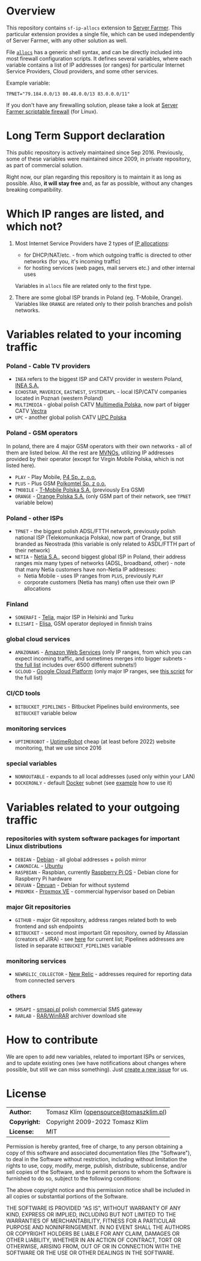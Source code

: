 # Overview

This repository contains `sf-ip-allocs` extension to [Server Farmer](https://github.com/serverfarmer/). This particular extension provides a single file, which
can be used independently of Server Farmer, with any other solution as well.

File [`allocs`](https://github.com/serverfarmer/sf-ip-allocs/blob/master/allocs) has a generic shell syntax, and can be directly included into most firewall configuration scripts.
It defines several variables, where each variable contains a list of IP addresses (or ranges) for particular Internet Service Providers, Cloud providers, and some other services.

Example variable:

```
TPNET="79.184.0.0/13 80.48.0.0/13 83.0.0.0/11"
```

If you don't have any firewalling solution, please take a look at [Server Farmer scriptable firewall](https://github.com/serverfarmer/sf-ip-fw) (for Linux).


# Long Term Support declaration

This public repository is actively maintained since Sep 2016. Previously, some of these variables were maintained since 2009, in private repository, as part of commercial solution.

Right now, our plan regarding this repository is to maintain it as long as possible. Also, **it will stay free** and, as far as possible, without any changes breaking compatibility.


# Which IP ranges are listed, and which not?

1. Most Internet Service Providers have 2 types of [IP allocations](http://www-public.int-evry.fr/~maigron/RIR_Stats/RIPE_Allocations/Allocs/PL.html):

   - for DHCP/NAT/etc. - from which outgoing traffic is directed to other networks (for you, it's incoming traffic)
   - for hosting services (web pages, mail servers etc.) and other internal uses

   Variables in `allocs` file are related only to the first type.

2. There are some global ISP brands in Poland (eg. T-Mobile, Orange). Variables like `ORANGE` are related only to their polish branches and polish networks.


# Variables related to your incoming traffic

### Poland - Cable TV providers

- `INEA` refers to the biggest ISP and CATV provider in western Poland, [INEA S.A.](https://www.inea.pl/)
- `ECHOSTAR`, `MAVERICK`, `EASTWEST`, `SYSTEMIAPL` - local ISP/CATV companies located in Poznań (western Poland)
- `MULTIMEDIA` - global polish CATV [Multimedia Polska](https://www.multimedia.pl/), now part of bigger CATV [Vectra](https://www.vectra.pl/)
- `UPC` - another global polish CATV [UPC Polska](https://www.upc.pl/)

### Poland - GSM operators

In poland, there are 4 major GSM operators with their own networks - all of them are listed below. All the rest are [MVNOs](https://en.wikipedia.org/wiki/Mobile_virtual_network_operator),
utilizing IP addresses provided by their operator (except for Virgin Mobile Polska, which is not listed here).

- `PLAY` - Play Mobile, [P4 Sp. z. o.o.](https://www.play.pl/)
- `PLUS` - Plus GSM [Polkomtel Sp. z o.o.](https://www.plus.pl/)
- `TMOBILE` - [T-Mobile Polska S.A.](https://www.t-mobile.pl/) (previously Era GSM)
- `ORANGE` - [Orange Polska S.A.](https://www.orange.pl/) (only GSM part of their network, see `TPNET` variable below)

### Poland - other ISPs

- `TPNET` - the biggest polish ADSL/FTTH network, previously polish national ISP (Telekomunikacja Polska), now part of Orange, but still branded as Neostrada (this variable is only related to ASDL/FTTH part of their network)
- `NETIA` - [Netia S.A.](https://www.netia.pl/), second biggest global ISP in Poland, their address ranges mix many types of networks (ADSL, broadband, other) - note that many Netia customers have non-Netia IP addresses:
   - Netia Mobile - uses IP ranges from `PLUS`, previously `PLAY`
   - corporate customers (Netia has many) often use their own IP allocations

### Finland

- `SONERAFI` - [Telia](https://www.telia.fi/), major ISP in Helsinki and Turku
- `ELISAFI` - [Elisa](https://elisa.fi/), GSM operator deployed in finnish trains

### global cloud services

- `AMAZONAWS` - [Amazon Web Services](https://aws.amazon.com/) (only IP ranges, from which you can expect incoming traffic, and sometimes merges into bigger subnets - [the full list](https://ip-ranges.amazonaws.com/ip-ranges.json) includes over 6500 different subnets!)
- `GCLOUD` - [Google Cloud Platform](https://cloud.google.com/) (only major IP ranges, see [this script](https://gist.github.com/n0531m/f3714f6ad6ef738a3b0a) for the full list)

### CI/CD tools

- `BITBUCKET_PIPELINES` - Bitbucket Pipelines build environments, see `BITBUCKET` variable below

### monitoring services

- `UPTIMEROBOT` - [UptimeRobot](https://uptimerobot.com/) cheap (at least before 2022) website monitoring, that we use since 2016

### special variables

- `NONROUTABLE` - expands to all local addresses (used only within your LAN)
- `DOCKERONLY` - default [Docker](https://www.docker.com/) subnet (see [example](https://github.com/serverfarmer/sf-ip-fw#example-per-host-profile-with-docker-support) how to use it)


# Variables related to your outgoing traffic

### repositories with system software packages for important Linux distributions

- `DEBIAN` - [Debian](https://www.debian.org/) - all global addresses + polish mirror
- `CANONICAL` - [Ubuntu](https://ubuntu.com/)
- `RASPBIAN` - Raspbian, currently [Raspberry Pi OS](https://www.raspberrypi.com/software/) - Debian clone for Raspberry Pi hardware
- `DEVUAN` - [Devuan](https://www.devuan.org/) - Debian for without systemd
- `PROXMOX` - [Proxmox VE](https://www.proxmox.com/en/proxmox-ve) - commercial hypervisor based on Debian

### major Git repositories

- `GITHUB` - major Git repository, address ranges related both to web frontend and ssh endpoints
- `BITBUCKET` - second most important Git repository, owned by Atlassian (creators of JIRA) - see [here](https://support.atlassian.com/bitbucket-cloud/docs/what-are-the-bitbucket-cloud-ip-addresses-i-should-use-to-configure-my-corporate-firewall/) for current list; Pipelines addresses are listed in separate `BITBUCKET_PIPELINES` variable

### monitoring services

- `NEWRELIC_COLLECTOR` - [New Relic](https://newrelic.com/) - addresses required for reporting data from connected servers

### others

- `SMSAPI` - [smsapi.pl](https://www.smsapi.pl/) polish commercial SMS gateway
- `RARLAB` - [RAR/WinRAR](https://www.rarlab.com/) archiver download site


# How to contribute

We are open to add new variables, related to important ISPs or services, and to update existing ones (we have notifications about changes where possible, but still we can miss something).
Just [create a new issue](https://github.com/serverfarmer/sf-ip-allocs/issues) for us.


# License

|                      |                                          |
|:---------------------|:-----------------------------------------|
| **Author:**          | Tomasz Klim (<opensource@tomaszklim.pl>) |
| **Copyright:**       | Copyright 2009-2022 Tomasz Klim          |
| **License:**         | MIT                                      |

Permission is hereby granted, free of charge, to any person obtaining a copy
of this software and associated documentation files (the "Software"), to deal
in the Software without restriction, including without limitation the rights
to use, copy, modify, merge, publish, distribute, sublicense, and/or sell
copies of the Software, and to permit persons to whom the Software is
furnished to do so, subject to the following conditions:

The above copyright notice and this permission notice shall be included in all
copies or substantial portions of the Software.

THE SOFTWARE IS PROVIDED "AS IS", WITHOUT WARRANTY OF ANY KIND, EXPRESS OR
IMPLIED, INCLUDING BUT NOT LIMITED TO THE WARRANTIES OF MERCHANTABILITY,
FITNESS FOR A PARTICULAR PURPOSE AND NONINFRINGEMENT. IN NO EVENT SHALL THE
AUTHORS OR COPYRIGHT HOLDERS BE LIABLE FOR ANY CLAIM, DAMAGES OR OTHER
LIABILITY, WHETHER IN AN ACTION OF CONTRACT, TORT OR OTHERWISE, ARISING FROM,
OUT OF OR IN CONNECTION WITH THE SOFTWARE OR THE USE OR OTHER DEALINGS IN THE
SOFTWARE.

